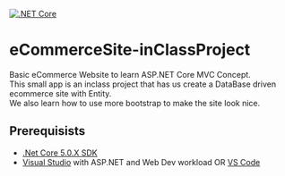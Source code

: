 [![.NET Core](https://github.com/Tinet0624/eCommerceSite-inClassProject/actions/workflows/dotnet-core.yml/badge.svg)](https://github.com/Tinet0624/eCommerceSite-inClassProject/actions/workflows/dotnet-core.yml)

# eCommerceSite-inClassProject
Basic eCommerce Website to learn ASP.NET Core MVC Concept.<br>
This small app is an inclass project that has us create a DataBase driven ecommerce site with Entity.<br>
We also learn how to use more bootstrap to make the site look nice.

## Prerequisists
- [.Net Core 5.0.X SDK](https://dotnet.microsoft.com/download)
- [Visual Studio](https://visualstudio.microsoft.com/) with ASP.NET and Web Dev workload OR [VS Code](https://code.visualstudio.com/)
